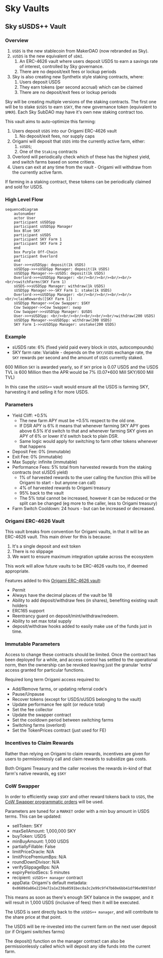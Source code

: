 # Sky Vaults

## Sky sUSDS++ Vault

### Overview

1. `USDS` is the new stablecoin from MakerDAO (now rebranded as Sky).
2. `sUSDS` is the new equivalent of `sDAI`.
   1. An ERC-4626 vault where users deposit USDS to earn a savings rate of interest, controlled by Sky governance.
   2. There are no deposit/exit fees or lockup periods
3. Sky is also creating new Synthetix style staking contracts, where:
   1. Users deposit USDS
   2. They earn tokens (per second accrual) which can be claimed
   3. There are no deposit/exit fees or lockup periods

Sky will be creating multiple versions of the staking contracts. The first one will be to stake `$USDS` to earn `$SKY`, the new governance token (equivalent to `$MKR`). Each Sky SubDAO may have it's own new staking contract too.

This vault aims to auto-optimize this farming:

1. Users deposit `USDS` into our Origami ERC-4626 vault
   1. No deposit/exit fees, nor supply caps
2. Origami will deposit that `USDS` into the currently active farm, either:
   1. `sUSDS`;
   2. One of the `Staking` contracts
3. Overlord will periodically check which of these has the highest yield, and switch farms based on some critiera.
4. Users can exit at any time from the vault - Origami will withdraw from the currently active farm.

If farming in a staking contract, these tokens can be periodically claimed and sold for USDS.

### High Level Flow

```mermaid
sequenceDiagram
    autonumber
    actor User
    participant sUSDSpp
    participant sUSDSpp Manager
    box Blue SKY
    participant sUSDS
    participant SKY Farm 1
    participant SKY Farm 2
    end
    box Purple Off-Chain
    participant Overlord
    end
    User->>+sUSDSpp: deposit(1k USDS)
    sUSDSpp->>+sUSDSpp Manager: deposit(1k USDS)
    sUSDSpp Manager->>-sUSDS: deposit(1k USDS)
    Overlord->>+sUSDSpp Manager: <br/><br/><br/><br/><br/><br/>switchFarms(SKY Farm 1)
    sUSDS->>sUSDSpp Manager: withdraw(1k USDS)
    sUSDSpp Manager->>-SKY Farm 1: stake(1k USDS)
    Overlord->>+sUSDSpp Manager: <br/><br/><br/><br/><br/><br/>claimRewards([SKY Farm 1])
    sUSDSpp Manager->>Cow Swapper: $SKY
    Cow Swapper->>Cow Swapper: swap
    Cow Swapper->>sUSDSpp Manager: $USDS
    User->>+sUSDSpp: <br/><br/><br/><br/><br/><br/>withdraw(200 USDS)
    sUSDSpp Manager->>sUSDSpp: withdraw(200 USDS)
    SKY Farm 1->>sUSDSpp Manager: unstake(200 USDS)
```

### Example

* sUSDS rate: 6% (fixed yield paid every block in `USDS`, autocompounds)
* SKY farm rate: Variable - depends on the `SKY/USDS` exchange rate, the `SKY` rewards per second and the amount of `USDS` currently staked.

600 Million `SKY` is awarded yearly, so if `SKY` price is 0.07 USDS and the USDS TVL is 600 Million then the APR would be 7% (0.07*600 Mill SKY/600 Mill TVL)

In this case the `sUSDS++` vault would ensure all the USDS is farming SKY, harvesting it and selling it for more USDS.

### Parameters

* Yield Cliff: +0.5%
  * The new farm APY must be +0.5% respect to the old one.
  * If DSR APY is 6% it means that whenever farming SKY APY goes above 6.5% it'd switch to that and whenever farming SKY gives an APY of 6% or lower it'd switch back to plain DSR.
  * Same logic would apply for switching to farm other tokens whenever that happens
* Deposit Fee: 0% (immutable)
* Exit Fee: 0% (immutable)
* Max Supply: infinite (immutable)
* Performance Fees: 5% total from harvested rewards from the staking contracts (not sUSDS yield)
  * 1% of harvested rewards to the user calling the function (this will be Origami to start - but anyone can call)
  * 4% of harvested rewards to Origami treasury
  * 95% back to the vault
  * The 5% total cannot be increased, however it can be reduced or the split can be changed (eg more to the caller, less to Origami treasury)
* Farm Switch Cooldown: 24 hours - but can be increased or decreased.

### Origami ERC-4626 Vault

This vault breaks from convention for Origami vaults, in that it will be an ERC-4626 vault. This main driver for this is because:

1. It's a single deposit and exit token
2. There is no slippage
3. We want to ensure maximum integration uptake across the ecosystem

This work will allow future vaults to be ERC-4626 vaults too, if deemed appropriate.

Features added to this [Origami ERC-4626 vault](../../common/OrigamiErc4626.sol):

* Permit
* Always have the decimal places of the vault be 18
* Ability to add deposit/withdraw fees (in shares), benefiting existing vault holders
* ERC165 support
* Reentrancy guard on deposit/mint/withdraw/redeem.
* Ability to set max total supply
* deposit/withdraw hooks added to easily make use of the funds just in time.

### Immutable Parameters

Access to change these contracts should be limited. Once the contract has been deployed for a while, and access control has settled to the operational norm, then the ownership can be revoked leaving just the granular 'extra' access granted for particular functions.

Required long term Origami access required to:

* Add/Remove farms, or updating referral code's
* Pause/Unpause
* Recover tokens (except for USDS/sUSDS belonging to the vault)
* Update performance fee split (or reduce total)
* Set the fee collector
* Update the swapper contract
* Set the cooldown period between switching farms
* Switching farms (overlord)
* Set the TokenPrices contract (just used for FE)

### Incentives to Claim Rewards

Rather than relying on Origami to claim rewards, incentives are given for users to permisionlessly call and claim rewards to subsidize gas costs.

Both Origami Treasury and the caller receives the rewards in-kind of that farm's native rewards, eg `$SKY`

### CoW Swapper

In order to efficiently swap `$SKY` and other reward tokens back to `USDS`, the [CoW Swapper programmatic orders](../../common/swappers/README.md) will be used.

Parameters are tuned for a `MARKET` order with a min buy amount in USDS terms. This can be updated:

* sellToken: SKY
* maxSellAmount: 1,000,000 SKY
* buyToken: USDS
* minBuyAmount: 1,000 USDS
* partiallyFillable: False
* limitPriceOracle: N/A
* limitPricePremiumBps: N/A
* roundDownDivisor: N/A
* verifySlippageBps: N/A
* expiryPeriodSecs: 5 minutes
* recipient: `sUSDS++ manager` contract
* appData: Origami's default metadata: `0x0609da86e2234e72a1e230a0591bec8a3c2e99c9f47b60e6bb41df96e9097dbf`

This means as soon as there's enough SKY balance in the swapper, and it will result in 1,000 USDS (inclusive of fees) then it will be executed.

The USDS is sent directly back to the `sUSDS++ manager`, and will contribute to the share price at that point.

The USDS will be re-invested into the current farm on the next user deposit (or if Origami switches farms)

The deposit() function on the manager contract can also be permissionlessly called which will deposit any idle funds into the current farm.
